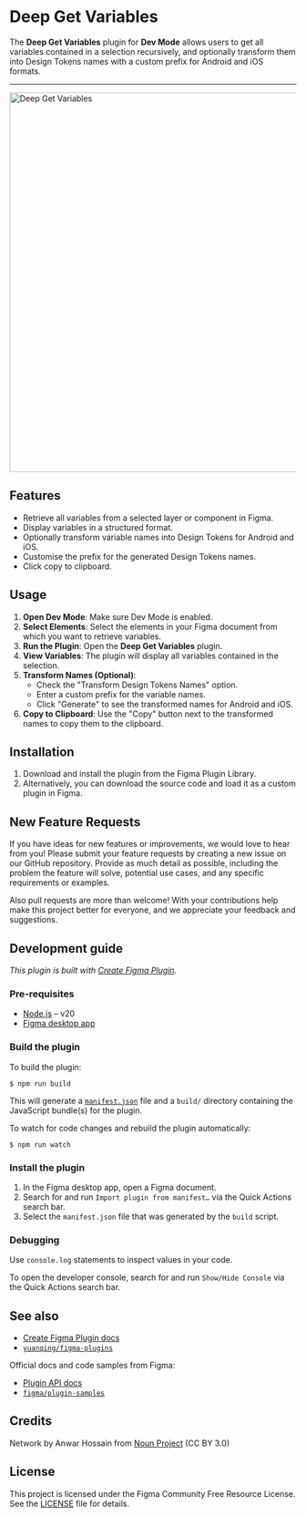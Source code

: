 # Deep Get Variables

The **Deep Get Variables** plugin for **Dev Mode** allows users to get all variables contained in a selection recursively, and optionally transform them into Design Tokens names with a custom prefix for Android and iOS formats.

---

<img src="https://github.com/yumyo/deep-get-variables/raw/main/DGV-v3-o.png" alt="Deep Get Variables" width="666">

## Features

- Retrieve all variables from a selected layer or component in Figma.
- Display variables in a structured format.
- Optionally transform variable names into Design Tokens for Android and iOS.
- Customise the prefix for the generated Design Tokens names.
- Click copy to clipboard.

## Usage

1. **Open Dev Mode**: Make sure Dev Mode is enabled.
2. **Select Elements**: Select the elements in your Figma document from which you want to retrieve variables.
3. **Run the Plugin**: Open the **Deep Get Variables** plugin.
4. **View Variables**: The plugin will display all variables contained in the selection.
5. **Transform Names (Optional)**:
    - Check the "Transform Design Tokens Names" option.
    - Enter a custom prefix for the variable names.
    - Click "Generate" to see the transformed names for Android and iOS.
6. **Copy to Clipboard**: Use the "Copy" button next to the transformed names to copy them to the clipboard.

## Installation

1. Download and install the plugin from the Figma Plugin Library.
2. Alternatively, you can download the source code and load it as a custom plugin in Figma.


## New Feature Requests

If you have ideas for new features or improvements, we would love to hear from you! Please submit your feature requests by creating a new issue on our GitHub repository. Provide as much detail as possible, including the problem the feature will solve, potential use cases, and any specific requirements or examples. 

Also pull requests are more than welcome! With your contributions help make this project better for everyone, and we appreciate your feedback and suggestions.

## Development guide

*This plugin is built with [Create Figma Plugin](https://yuanqing.github.io/create-figma-plugin/).*

### Pre-requisites

- [Node.js](https://nodejs.org) – v20
- [Figma desktop app](https://figma.com/downloads/)

### Build the plugin

To build the plugin:

```
$ npm run build
```

This will generate a [`manifest.json`](https://figma.com/plugin-docs/manifest/) file and a `build/` directory containing the JavaScript bundle(s) for the plugin.

To watch for code changes and rebuild the plugin automatically:

```
$ npm run watch
```

### Install the plugin

1. In the Figma desktop app, open a Figma document.
2. Search for and run `Import plugin from manifest…` via the Quick Actions search bar.
3. Select the `manifest.json` file that was generated by the `build` script.

### Debugging

Use `console.log` statements to inspect values in your code.

To open the developer console, search for and run `Show/Hide Console` via the Quick Actions search bar.

## See also

- [Create Figma Plugin docs](https://yuanqing.github.io/create-figma-plugin/)
- [`yuanqing/figma-plugins`](https://github.com/yuanqing/figma-plugins#readme)

Official docs and code samples from Figma:

- [Plugin API docs](https://figma.com/plugin-docs/)
- [`figma/plugin-samples`](https://github.com/figma/plugin-samples#readme)


## Credits

Network by Anwar Hossain from <a href="https://thenounproject.com/browse/icons/term/network/" target="_blank" title="Network Icons">Noun Project</a> (CC BY 3.0)

## License

This project is licensed under the Figma Community Free Resource License. See the [LICENSE](LICENSE) file for details.

